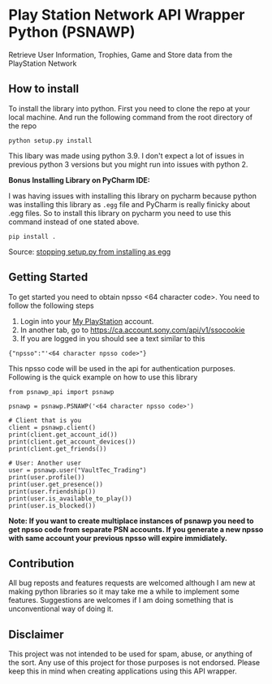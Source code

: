 
# Play Station Network API Wrapper Python (PSNAWP)  
  
Retrieve User Information, Trophies, Game and Store data from the PlayStation Network  
  
## How to install  
  
To install the library into python. First you need to clone the repo at your local machine. And run the following command from the root directory of the repo  
  
```  
python setup.py install  
```  
  
This libary was made using python 3.9. I don't expect a lot of issues in previous python 3 versions but you might run into issues with python 2.  
  
**Bonus Installing Library on PyCharm IDE:**  
  
I was having issues with installing this library on pycharm because python was installing this library as `.egg` file and PyCharm is really finicky about .egg files. So to install this library on pycharm you need to use this command instead of one stated above.  
```  
pip install .  
```   
Source: [stopping setup.py from installing as egg](https://stackoverflow.com/questions/6301003/stopping-setup-py-from-installing-as-egg)  
  
## Getting Started  
  
To get started you need to obtain npsso <64 character code>. You need to follow the following steps  
  
1. Login into your [My PlayStation](https://my.playstation.com/) account.  
2. In another tab, go to https://ca.account.sony.com/api/v1/ssocookie  
3. If you are logged in you should see a text similar to this  
  
```  
{"npsso":"'<64 character npsso code>"}  
```   
This npsso code will be used in the api for authentication purposes. Following is the quick example on how to use this library  
  
```  
from psnawp_api import psnawp

psnawp = psnawp.PSNAWP('<64 character npsso code>')   

# Client that is you  
client = psnawp.client() 
print(client.get_account_id()) 
print(client.get_account_devices()) 
print(client.get_friends())

# User: Another user  
user = psnawp.user("VaultTec_Trading") 
print(user.profile()) 
print(user.get_presence()) 
print(user.friendship()) 
print(user.is_available_to_play()) 
print(user.is_blocked())  
 ```   
**Note: If you want to create multiplace instances of psnawp you need to get npsso code from separate PSN accounts. If you generate a new npsso with same account your previous npsso will expire immidiately.**  
  
## Contribution  
  
All bug reposts and features requests are welcomed although I am new at making python libraries so it may take me a while to implement some features. Suggestions are welcomes if I am doing something that is unconventional way of doing it.  
  
## Disclaimer  
  
This project was not intended to be used for spam, abuse, or anything of the sort. Any use of this project for those purposes is not endorsed. Please keep this in mind when creating applications using this API wrapper.